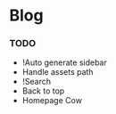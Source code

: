 # Blog

### TODO

- !Auto generate sidebar
- Handle assets path
- !Search
- Back to top
- Homepage Cow
